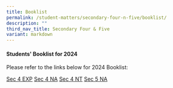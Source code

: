 ```yaml
---
title: Booklist
permalink: /student-matters/secondary-four-n-five/booklist/
description: ""
third_nav_title: Secondary Four & Five
variant: markdown
---
```

<h4><strong>Students' Booklist for 2024</strong></h4>
<p>Please refer to the links below for 2024 Booklist:</p>

[Sec 4 EXP](/files/Booklist2023/s4%20exp%20booklist.pdf)
[Sec 4 NA](/files/Booklist2023/s4%20na%20booklist.pdf)
[Sec 4 NT](/files/Booklist2023/s4%20nt%20booklist.pdf)
[Sec 5 NA](/files/Booklist2023/s5%20na%20booklist.pdf)